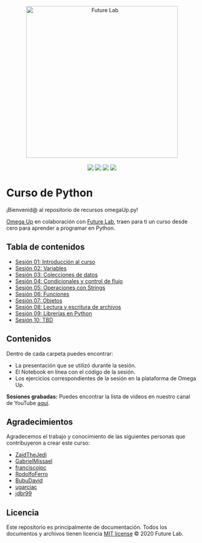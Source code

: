 <p align="center">
<img src="https://futurelab.mx/images/futurelab-landscape.png" width="400" alt="Future Lab"><br><br>
<a href="https://futurelab.mx/" target="_blank"><img src="https://img.shields.io/badge/website-Future%20Lab-success"></a>
<a href="https://drive.google.com/open?id=1p4ahpD7GXbd-Qh60tVjU_xkIgQhTw3fi" target="_blank"><img src="https://img.shields.io/badge/recursos-Google%20Drive-yellow"></a>
<a href="https://www.facebook.com/f.lab.mx/" target="_blank"><img src="https://img.shields.io/badge/social-Facebook-blue"></a>
<a href="https://github.com/futurelabmx" target="_blank"><img src="https://img.shields.io/badge/repos-GitHub-black"></a>
</p>
<!-- __ -->

# Curso de Python

¡Bienvenid@ al repositorio de recursos omegaUp.py!

[Omega Up](https://omegaup.com/) en colaboración con [Future Lab](https://futurelab.mx), traen para ti un curso desde cero para aprender a programar en Python.

## Tabla de contenidos

- [Sesión 01: Introducción al curso](https://github.com/futurelabmx/omegaUp.py/tree/master/Semana%2001)
- [Sesión 02: Variables](https://github.com/futurelabmx/omegaUp.py/tree/master/Semana%2002)
- [Sesión 03: Colecciones de datos](https://github.com/futurelabmx/omegaUp.py/tree/master/Semana%2003)
- [Sesión 04: Condicionales y control de flujo](https://github.com/futurelabmx/omegaUp.py/tree/master/Semana%2004)
- [Sesión 05: Operaciones con Strings](https://github.com/futurelabmx/omegaUp.py/tree/master/Semana%2005)
- [Sesión 06: Funciones](https://github.com/futurelabmx/omegaUp.py/tree/master/Semana%2006)
- [Sesión 07: Objetos](https://github.com/futurelabmx/omegaUp.py/tree/master/Semana%2007)
- [Sesión 08: Lectura y escritura de archivos](https://github.com/futurelabmx/omegaUp.py/tree/master/Semana%2008)
- [Sesión 09: Librerías en Python](https://github.com/futurelabmx/omegaUp.py/tree/master/Semana%2009)
- [Sesión 10: TBD](https://github.com/futurelabmx/omegaUp.py/tree/master/Semana%2010)

## Contenidos

Dentro de cada carpeta puedes encontrar:

- La presentación que se utilizó durante la sesión.
- El Notebook en línea con el código de la sesión.
- Los ejercicios correspondientes de la sesión en la plataforma de Omega Up.

**Sesiones grabadas:**
Puedes encontrar la lista de videos en nuestro canal de YouTube [aquí](https://www.youtube.com/playlist?list=PL4tpwihDtZh6cDkQiBYgWou3wrh4z3dsK).

## Agradecimientos

Agradecemos el trabajo y conocimiento de las siguientes personas que contribuyeron a crear este curso:

- [ZaidTheJedi](https://github.com/ZaidTheJedi)
- [GabrielMissael](https://github.com/GabrielMissael)
- [franciscojpc](https://github.com/franciscojpc)
- [RodolfoFerro](https://github.com/RodolfoFerro)
- [BubuDavid](https://github.com/BubuDavid)
- [ugarciac](https://github.com/ugarciac)
- [jdbr99](https://github.com/jdbr99)

## Licencia

Este repositorio es principalmente de documentación. Todos los documentos y archivos tienen licencia [MIT license](LICENSE) © 2020 Future Lab.
